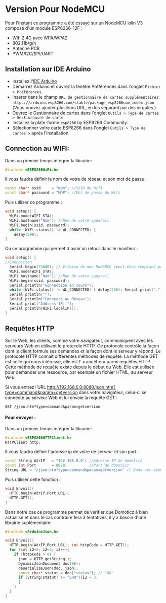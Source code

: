 # Version Pour NodeMCU

Pour l'instant ce programme a été essayé sur un NodeMCU lolin V3 composé d'un module ESP8266-12F :
* Wifi 2.4G avec WPA/WPA2
* 802.11b/g/n
* Antenne PCB
* PWM/I2C/SPI/UART

## Installation sur IDE Arduino
* Installez l'[IDE Arduino](https://www.arduino.cc/en/software)
* Démarrez Arduino et ouvrez la fenêtre Préférences dans l'onglet `Fichier > Préférences`.
* inserer dans le champ `URL de gestionnaire de cartes supplémentaires`:
```https://arduino.esp8266.com/stable/package_esp8266com_index.json```     
(Vous pouvez ajouter plusieurs URL, en les séparant par des virgules.)
* Ouvrez le Gestionnaire de cartes dans l'onglet `Outils > Type de cartes > Gestionnaire de carte`
* Installez la plate-forme `esp8266` by ESP8266 Community. 
* Sélectionner votre carte ESP8266 dans l'onglet `Outils > Type de cartes >` après l'installation.

## Connection au WIFI:

Dans un premier temps intégrer la librairie:
```c++
#include <ESP8266WiFi.h>
```
Il vous faudra définir le nom de votre de réseau et son mot de passe :
```c++
const char* ssid     = "Nom"; //SSID du Wifi
const char* password = "MDP"; //Mot de passe du Wifi
```
Puis utiliser ce programme :
```c++
void setup() {
  WiFi.mode(WIFI_STA);
  WiFi.hostname("Nom"); //Nom de votre appareil
  WiFi.begin(ssid, password);
  while (WiFi.status() != WL_CONNECTED) { 
    delay(500);
}
```
Ou ce programme qui permet d'avoir un retour dans le moniteur :
```c++
void setup() {
//Connection
  Serial.begin(74880); // Vitesse de mon NodeMCU (peut-être remplacé par exemple par 9600 bauds)
  WiFi.mode(WIFI_STA);
  WiFi.hostname("Nom"); //Nom de votre appareil
  WiFi.begin(ssid, password);
  Serial.println("Connection en cours");
  while (WiFi.status() != WL_CONNECTED) { delay(250); Serial.print("."); delay(250); }
  Serial.println("");
  Serial.println("Connecté au Réseau");
  Serial.print("Address IP: ");
  Serial.println(WiFi.localIP());
}
```
## Requêtes HTTP
Sur le Web, les clients, comme votre navigateur, communiquent avec les serveurs Web en utilisant le protocole HTTP. Ce protocole contrôle la façon dont le client formule ses demandes et la façon dont le serveur y répond. Le protocole HTTP connaît différentes méthodes de requête.
La méthode GET est celle qui nous intéresse, elle est l’ « ancêtre » parmi requêtes HTTP. Cette méthode de requête existe depuis le début du Web. Elle est utilisée pour demander une ressource, par exemple un fichier HTML, au serveur Web.

Si vous entrez l’URL http://192.168.0.0:8080/json.htm?type=command&param=getversion dans votre navigateur, celui-ci se connecte au serveur Web et lui envoie la requête GET :
```
GET /json.htm?type=command&param=getversion
```
#### Pour envoyer :
Dans un premier temps intégrer la librairie:
```c++
#include <ESP8266HTTPClient.h>
HTTPClient http;
```
Il vous faudra définir l'adresse ip de votre de serveur et son port :
```c++
const String AdrIP   = "192.168.0.0"; //Adresse IP de domoticz
const int Port       = 8080;          //Port de domoticz
String URL = "/json.htm?type=command&param=getversion" // Dans cet exemple URL cela demande à domotiticz sa version 
```
Puis utiliser cette fonction :
```c++
void Envoi(){
  HTTP.begin(AdrIP,Port,URL); 
  HTTP.GET();
}
```
Dans notre cas ce programme permet de vérifier que Domoticz à bien actualisé et dans le cas contraire fera 3 tentatives, il y a besoin d'une librairie suplémentaire:
```c++
#include <ArduinoJson.h>
```
```c++
void Envoi(){
  HTTP.begin(AdrIP,Port,URL); int httpCode = HTTP.GET();
  for (int i2=0; i2<3; i2++){
    if (httpCode > 0) {
      json = HTTP.getString();
      DynamicJsonDocument doc(96);
      deserializeJson(doc, json);
      const char* statut = doc["status"]; // "OK"
      if (String(statut) != "ERR"){i2 = 3;
      }
    }
  }
}
```
